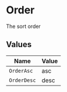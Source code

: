 # Order

The sort order


## Values

| Name        | Value       |
| ----------- | ----------- |
| `OrderAsc`  | asc         |
| `OrderDesc` | desc        |
